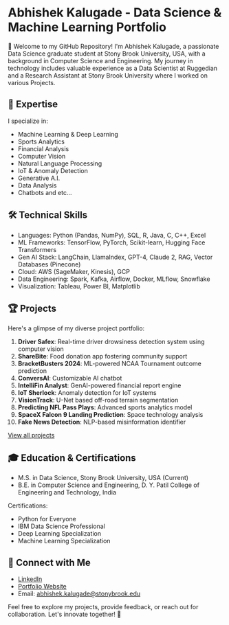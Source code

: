# Abhishek Kalugade - Data Science & Machine Learning Portfolio

👋 Welcome to my GitHub Repository! I'm Abhishek Kalugade, a passionate Data Science graduate student at Stony Brook University, USA, with a background in Computer Science and Engineering. My journey in technology includes valuable experience as a Data Scientist at Ruggedian and a Research Assistant at Stony Brook University where I worked on various Projects.

## 🚀 Expertise

I specialize in:
- Machine Learning & Deep Learning
- Sports Analytics
- Financial Analysis
- Computer Vision
- Natural Language Processing
- IoT & Anomaly Detection
- Generative A.I.
- Data Analysis
- Chatbots and etc...

## 🛠️ Technical Skills

- Languages: Python (Pandas, NumPy), SQL, R, Java, C, C++, Excel
- ML Frameworks: TensorFlow, PyTorch, Scikit-learn, Hugging Face Transformers
- Gen AI Stack: LangChain, LlamaIndex, GPT-4, Claude 2, RAG, Vector Databases (Pinecone)
- Cloud: AWS (SageMaker, Kinesis), GCP
- Data Engineering: Spark, Kafka, Airflow, Docker, MLflow, Snowflake
- Visualization: Tableau, Power BI, Matplotlib

## 🏆 Projects

Here's a glimpse of my diverse project portfolio:

1. **Driver Safex**: Real-time driver drowsiness detection system using computer vision
2. **ShareBite**: Food donation app fostering community support
3. **BracketBusters 2024**: ML-powered NCAA Tournament outcome prediction
4. **ConversAI**: Customizable AI chatbot
5. **IntelliFin Analyst**: GenAI-powered financial report engine
6. **IoT Sherlock**: Anomaly detection for IoT systems
7. **VisionTrack**: U-Net based off-road terrain segmentation
8. **Predicting NFL Pass Plays**: Advanced sports analytics model
9. **SpaceX Falcon 9 Landing Prediction**: Space technology analysis
10. **Fake News Detection**: NLP-based misinformation identifier

[View all projects](https://github.com/Abhishek17ak/My_Projects)

## 🎓 Education & Certifications

- M.S. in Data Science, Stony Brook University, USA (Current)
- B.E. in Computer Science and Engineering, D. Y. Patil College of Engineering and Technology, India

Certifications:
- Python for Everyone
- IBM Data Science Professional
- Deep Learning Specialization
- Machine Learning Specialization

## 🔗 Connect with Me

- [LinkedIn](https://www.linkedin.com/in/abhishek-kalugade-7185a8199/)
- [Portfolio Website](https://abhishek17ak.github.io/Resume/)
- Email: abhishek.kalugade@stonybrook.edu

Feel free to explore my projects, provide feedback, or reach out for collaboration. Let's innovate together! 🚀

